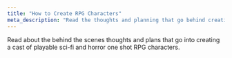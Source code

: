 ```yaml
---
title: "How to Create RPG Characters"
meta_description: "Read the thoughts and planning that go behind creating a cast of sci-fi and horror RPG characters."
---
```


Read about the behind the scenes thoughts and plans that go into creating a cast of playable sci-fi and horror one shot RPG characters.
